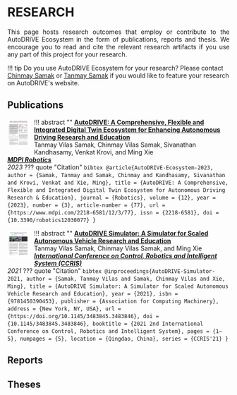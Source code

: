 # RESEARCH

<p align="justify">
This page hosts research outcomes that employ or contribute to the AutoDRIVE Ecosystem in the form of publications, reports and thesis. We encourage you to read and cite the relevant research artifacts if you use any part of this project for your research.
</p>

!!! tip
    Do you use AutoDRIVE Ecosystem for your research? Please contact [Chinmay Samak](mailto:csamak@clemson.edu) or [Tanmay Samak](mailto:tsamak@clemson.edu) if you would like to feature your research on AutoDRIVE's website.

## Publications

!!! abstract ""
    <a href="https://arxiv.org/abs/2212.05241"><img src="/../assets/images/research/AutoDRIVE Ecosystem - MDPI Robotics.png" width="10%" style="float:left;margin:0 10px 10px 0"></a>
    <a href="https://arxiv.org/abs/2212.05241">
    <b>AutoDRIVE: A Comprehensive, Flexible and Integrated Digital Twin Ecosystem for Enhancing Autonomous Driving Research and Education</b>
    </a>
    <br />
    Tanmay Vilas Samak, Chinmay Vilas Samak, Sivanathan Kandhasamy, Venkat Krovi, and Ming Xie
    <br />
    <a href="https://doi.org/10.3390/robotics12030077">
    <b><i>MDPI Robotics</i></b>
    </a>
    <br />
    <i>2023</i>
    ??? quote "Citation"
        ```bibtex
        @article{AutoDRIVE-Ecosystem-2023,
        author = {Samak, Tanmay and Samak, Chinmay and Kandhasamy, Sivanathan and Krovi, Venkat and Xie, Ming},
        title = {AutoDRIVE: A Comprehensive, Flexible and Integrated Digital Twin Ecosystem for Autonomous Driving Research & Education},
        journal = {Robotics},
        volume = {12},
        year = {2023},
        number = {3},
        article-number = {77},
        url = {https://www.mdpi.com/2218-6581/12/3/77},
        issn = {2218-6581},
        doi = {10.3390/robotics12030077}
        }
        ```

!!! abstract ""
    <a href="https://arxiv.org/abs/2103.10030"><img src="/../assets/images/research/AutoDRIVE Simulator - CCRIS 2021.png" width="10%" style="float:left;margin:0 10px 10px 0"></a>
    <a href="https://arxiv.org/abs/2103.10030">
    <b>AutoDRIVE Simulator: A Simulator for Scaled Autonomous Vehicle Research and Education</b>
    </a>
    <br />
    Tanmay Vilas Samak, Chinmay Vilas Samak, and Ming Xie
    <br />
    <a href="https://doi.org/10.1145/3483845.3483846">
    <b><i>International Conference on Control, Robotics and Intelligent System (CCRIS)</i></b>
    </a>
    <br />
    <i>2021</i>
    ??? quote "Citation"
        ```bibtex
        @inproceedings{AutoDRIVE-Simulator-2021,
        author = {Samak, Tanmay Vilas and Samak, Chinmay Vilas and Xie, Ming},
        title = {AutoDRIVE Simulator: A Simulator for Scaled Autonomous Vehicle Research and Education},
        year = {2021},
        isbn = {9781450390453},
        publisher = {Association for Computing Machinery},
        address = {New York, NY, USA},
        url = {https://doi.org/10.1145/3483845.3483846},
        doi = {10.1145/3483845.3483846},
        booktitle = {2021 2nd International Conference on Control, Robotics and Intelligent System},
        pages = {1–5},
        numpages = {5},
        location = {Qingdao, China},
        series = {CCRIS'21}
        }
        ```

## Reports

## Theses